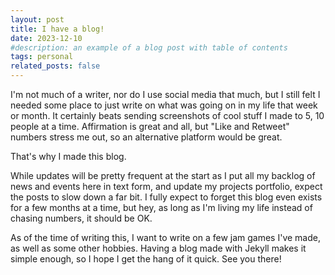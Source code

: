 ```yaml
---
layout: post
title: I have a blog!
date: 2023-12-10 
#description: an example of a blog post with table of contents
tags: personal
related_posts: false
---
```


I'm not much of a writer, nor do I use social media that much, but I still felt I needed some place to just write on what was going on in my life that week or month.
It certainly beats sending screenshots of cool stuff I made to 5, 10 people at a time. 
Affirmation is great and all, but "Like and Retweet" numbers stress me out, so an alternative platform would be great.

That's why I made this blog.

While updates will be pretty frequent at the start as I put all my backlog of news and events here in text form, and update my projects portfolio, expect the posts to slow down a far bit. I fully expect to forget this blog even exists for a few months at a time, but hey, as long as I'm living my life instead of chasing numbers, it should be OK.

As of the time of writing this, I want to write on a few jam games I've made, as well as some other hobbies. Having a blog made with Jekyll makes it simple enough, so I hope I get the hang of it quick. See you there!